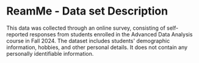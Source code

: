 # **ReamMe - Data set Description**

This data was collected through an online survey, consisting of self-reported responses from students enrolled in the Advanced Data Analysis course in Fall 2024. The dataset includes students' demographic information, hobbies, and other personal details. It does not contain any personally identifiable information.
